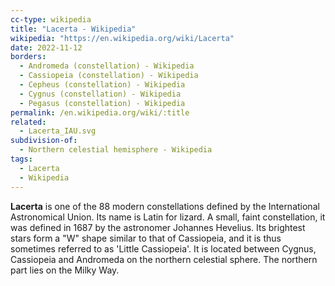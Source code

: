 ```yaml
---
cc-type: wikipedia
title: "Lacerta - Wikipedia"
wikipedia: "https://en.wikipedia.org/wiki/Lacerta"
date: 2022-11-12
borders:
  - Andromeda (constellation) - Wikipedia
  - Cassiopeia (constellation) - Wikipedia
  - Cepheus (constellation) - Wikipedia
  - Cygnus (constellation) - Wikipedia
  - Pegasus (constellation) - Wikipedia
permalink: /en.wikipedia.org/wiki/:title
related:
  - Lacerta_IAU.svg
subdivision-of:
  - Northern celestial hemisphere - Wikipedia
tags:
  - Lacerta
  - Wikipedia
---
```

**Lacerta** is one of the 88 modern constellations defined by the International Astronomical Union. Its name is Latin for lizard. A small, faint constellation, it was defined in 1687 by the astronomer Johannes Hevelius. Its brightest stars form a "W" shape similar to that of Cassiopeia, and it is thus sometimes referred to as 'Little Cassiopeia'. It is located between Cygnus, Cassiopeia and Andromeda on the northern celestial sphere. The northern part lies on the Milky Way.